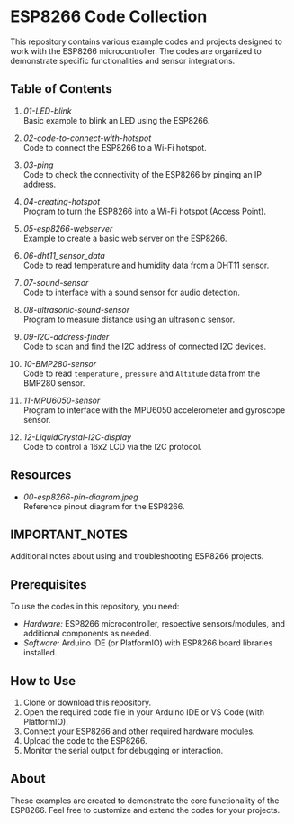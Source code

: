 # ESP8266 Code Collection

This repository contains various example codes and projects designed to work with the ESP8266 microcontroller. The codes are organized to demonstrate specific functionalities and sensor integrations.

## Table of Contents

1. *01-LED-blink*  
   Basic example to blink an LED using the ESP8266.

2. *02-code-to-connect-with-hotspot*  
   Code to connect the ESP8266 to a Wi-Fi hotspot.

3. *03-ping*  
   Code to check the connectivity of the ESP8266 by pinging an IP address.

4. *04-creating-hotspot*  
   Program to turn the ESP8266 into a Wi-Fi hotspot (Access Point).

5. *05-esp8266-webserver*  
   Example to create a basic web server on the ESP8266.

6. *06-dht11_sensor_data*  
   Code to read temperature and humidity data from a DHT11 sensor.

7. *07-sound-sensor*  
   Code to interface with a sound sensor for audio detection.

8. *08-ultrasonic-sound-sensor*  
   Program to measure distance using an ultrasonic sensor.

9. *09-I2C-address-finder*  
   Code to scan and find the I2C address of connected I2C devices.

10. *10-BMP280-sensor*  
    Code to read `temperature` , `pressure` and `Altitude` data from the BMP280 sensor.

11. *11-MPU6050-sensor*  
    Program to interface with the MPU6050 accelerometer and gyroscope sensor.

12. *12-LiquidCrystal-I2C-display*  
    Code to control a 16x2 LCD via the I2C protocol.

## Resources

- *00-esp8266-pin-diagram.jpeg*  
  Reference pinout diagram for the ESP8266.

## IMPORTANT_NOTES

Additional notes about using and troubleshooting ESP8266 projects.

## Prerequisites

To use the codes in this repository, you need:

- *Hardware:* ESP8266 microcontroller, respective sensors/modules, and additional components as needed.
- *Software:* Arduino IDE (or PlatformIO) with ESP8266 board libraries installed.

## How to Use

1. Clone or download this repository.
2. Open the required code file in your Arduino IDE or VS Code (with PlatformIO).
3. Connect your ESP8266 and other required hardware modules.
4. Upload the code to the ESP8266.
5. Monitor the serial output for debugging or interaction.

## About

These examples are created to demonstrate the core functionality of the ESP8266. Feel free to customize and extend the codes for your projects.
